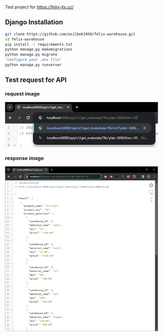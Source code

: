 Test project for https://felix-its.uz/

## Django Installation
```bash
git clone https://github.com/asilbek3450/felix-warehouse.git
cd felix-warehouse
pip install -r requirements.txt
python manage.py makemigrations
python manage.py migrate
"configure your .env file"
python manage.py runserver
```

## Test request for API
### request image
![alt text](https://github.com/asilbek3450/felix-warehouse/blob/main/img/request_.png?raw=true)

### response image
![alt text](https://github.com/asilbek3450/felix-warehouse/blob/main/img/response.png?raw=true)

